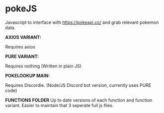 # pokeJS

Javascript to interface with https://pokeapi.co/ and grab relevant pokemon data.

**AXIOS VARIANT:**

Requires axios

**PURE VARIANT:**

Requires nothing (Written in plain JS)

**POKELOOKUP MAIN:**

Requires Discordie. (Node/JS Discord bot version, currently uses PURE code)

**FUNCTIONS FOLDER**
Up to date versions of each function and function variant.
Easier to maintain that 3 seperate full js files.
